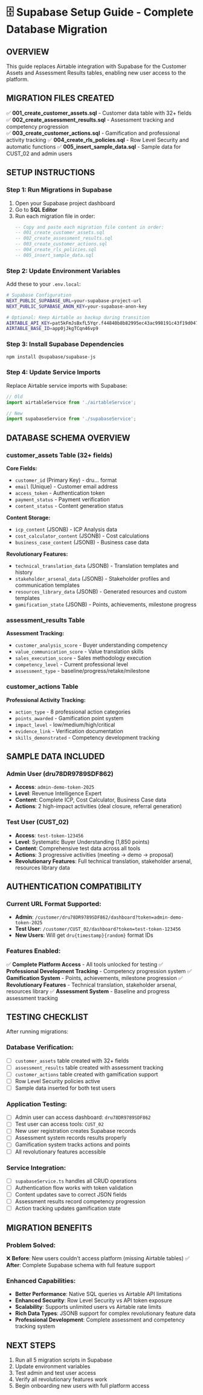 # 🗄️ Supabase Setup Guide - Complete Database Migration

## **OVERVIEW**
This guide replaces Airtable integration with Supabase for the Customer Assets and Assessment Results tables, enabling new user access to the platform.

## **MIGRATION FILES CREATED**
✅ **001_create_customer_assets.sql** - Customer data table with 32+ fields
✅ **002_create_assessment_results.sql** - Assessment tracking and competency progression  
✅ **003_create_customer_actions.sql** - Gamification and professional activity tracking
✅ **004_create_rls_policies.sql** - Row Level Security and automatic functions
✅ **005_insert_sample_data.sql** - Sample data for CUST_02 and admin users

## **SETUP INSTRUCTIONS**

### **Step 1: Run Migrations in Supabase**
1. Open your Supabase project dashboard
2. Go to **SQL Editor**
3. Run each migration file in order:
   ```sql
   -- Copy and paste each migration file content in order:
   -- 001_create_customer_assets.sql
   -- 002_create_assessment_results.sql  
   -- 003_create_customer_actions.sql
   -- 004_create_rls_policies.sql
   -- 005_insert_sample_data.sql
   ```

### **Step 2: Update Environment Variables**
Add these to your `.env.local`:
```bash
# Supabase Configuration
NEXT_PUBLIC_SUPABASE_URL=your-supabase-project-url
NEXT_PUBLIC_SUPABASE_ANON_KEY=your-supabase-anon-key

# Optional: Keep Airtable as backup during transition
AIRTABLE_API_KEY=pat5kFmJsBxfL5Yqr.f44840b8b82995ec43ac998191c43f19d0471c9550d0fea9e0327cc4f4aa4815
AIRTABLE_BASE_ID=app0jJkgTCqn46vp9
```

### **Step 3: Install Supabase Dependencies**
```bash
npm install @supabase/supabase-js
```

### **Step 4: Update Service Imports**
Replace Airtable service imports with Supabase:
```typescript
// Old
import airtableService from './airtableService';

// New  
import supabaseService from './supabaseService';
```

## **DATABASE SCHEMA OVERVIEW**

### **customer_assets Table (32+ fields)**
**Core Fields:**
- `customer_id` (Primary Key) - dru... format
- `email` (Unique) - Customer email address
- `access_token` - Authentication token
- `payment_status` - Payment verification
- `content_status` - Content generation status

**Content Storage:**
- `icp_content` (JSONB) - ICP Analysis data
- `cost_calculator_content` (JSONB) - Cost calculations
- `business_case_content` (JSONB) - Business case data

**Revolutionary Features:**
- `technical_translation_data` (JSONB) - Translation templates and history
- `stakeholder_arsenal_data` (JSONB) - Stakeholder profiles and communication templates
- `resources_library_data` (JSONB) - Generated resources and custom templates
- `gamification_state` (JSONB) - Points, achievements, milestone progress

### **assessment_results Table**
**Assessment Tracking:**
- `customer_analysis_score` - Buyer understanding competency
- `value_communication_score` - Value translation skills
- `sales_execution_score` - Sales methodology execution
- `competency_level` - Current professional level
- `assessment_type` - baseline/progress/retake/milestone

### **customer_actions Table**
**Professional Activity Tracking:**
- `action_type` - 8 professional action categories
- `points_awarded` - Gamification point system
- `impact_level` - low/medium/high/critical
- `evidence_link` - Verification documentation
- `skills_demonstrated` - Competency development tracking

## **SAMPLE DATA INCLUDED**

### **Admin User (dru78DR9789SDF862)**
- **Access**: `admin-demo-token-2025`
- **Level**: Revenue Intelligence Expert
- **Content**: Complete ICP, Cost Calculator, Business Case data
- **Actions**: 2 high-impact activities (deal closure, referral generation)

### **Test User (CUST_02)**  
- **Access**: `test-token-123456`
- **Level**: Systematic Buyer Understanding (1,850 points)
- **Content**: Comprehensive test data across all tools
- **Actions**: 3 progressive activities (meeting → demo → proposal)
- **Revolutionary Features**: Full technical translation, stakeholder arsenal, resources library data

## **AUTHENTICATION COMPATIBILITY**

### **Current URL Format Supported:**
- **Admin**: `/customer/dru78DR9789SDF862/dashboard?token=admin-demo-token-2025`
- **Test User**: `/customer/CUST_02/dashboard?token=test-token-123456`
- **New Users**: Will get `dru{timestamp}{random}` format IDs

### **Features Enabled:**
✅ **Complete Platform Access** - All tools unlocked for testing
✅ **Professional Development Tracking** - Competency progression system
✅ **Gamification System** - Points, achievements, milestone progression
✅ **Revolutionary Features** - Technical translation, stakeholder arsenal, resources library
✅ **Assessment System** - Baseline and progress assessment tracking

## **TESTING CHECKLIST**

After running migrations:

### **Database Verification:**
- [ ] `customer_assets` table created with 32+ fields
- [ ] `assessment_results` table created with assessment tracking
- [ ] `customer_actions` table created with gamification support
- [ ] Row Level Security policies active
- [ ] Sample data inserted for both test users

### **Application Testing:**
- [ ] Admin user can access dashboard: `dru78DR9789SDF862`
- [ ] Test user can access tools: `CUST_02` 
- [ ] New user registration creates Supabase records
- [ ] Assessment system records results properly
- [ ] Gamification system tracks actions and points
- [ ] All revolutionary features accessible

### **Service Integration:**
- [ ] `supabaseService.ts` handles all CRUD operations
- [ ] Authentication flow works with token validation
- [ ] Content updates save to correct JSON fields
- [ ] Assessment results record competency progression
- [ ] Action tracking updates gamification state

## **MIGRATION BENEFITS**

### **Problem Solved:**
❌ **Before**: New users couldn't access platform (missing Airtable tables)
✅ **After**: Complete Supabase schema with full feature support

### **Enhanced Capabilities:**
- **Better Performance**: Native SQL queries vs Airtable API limitations
- **Enhanced Security**: Row Level Security vs API token exposure
- **Scalability**: Supports unlimited users vs Airtable rate limits
- **Rich Data Types**: JSONB support for complex revolutionary feature data
- **Professional Development**: Complete assessment and competency tracking system

## **NEXT STEPS**
1. Run all 5 migration scripts in Supabase
2. Update environment variables
3. Test admin and test user access
4. Verify all revolutionary features work
5. Begin onboarding new users with full platform access